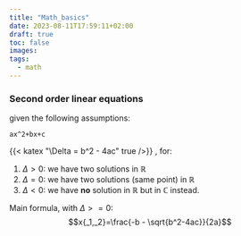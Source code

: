 ```yaml
---
title: "Math_basics"
date: 2023-08-11T17:59:11+02:00
draft: true
toc: false
images:
tags:
  - math
---
```



### Second order linear equations
given the following assumptions:

```katex
ax^2+bx+c
```
{{< katex "\Delta = b^2 - 4ac" true />}}
 , for:
1) $\Delta > 0 :$ we have two solutions in $\mathbb{R}$
2) $\Delta = 0 :$ we have two solutions (same point) in $\mathbb{R}$
3) $\Delta < 0 :$ we have **no** solution in $\mathbb{R}$ but in $\mathbb{C}$ instead.

Main formula, with $\Delta>=0$: $$x{_1,_2}=\frac{-b - \sqrt{b^2-4ac}}{2a}$$
